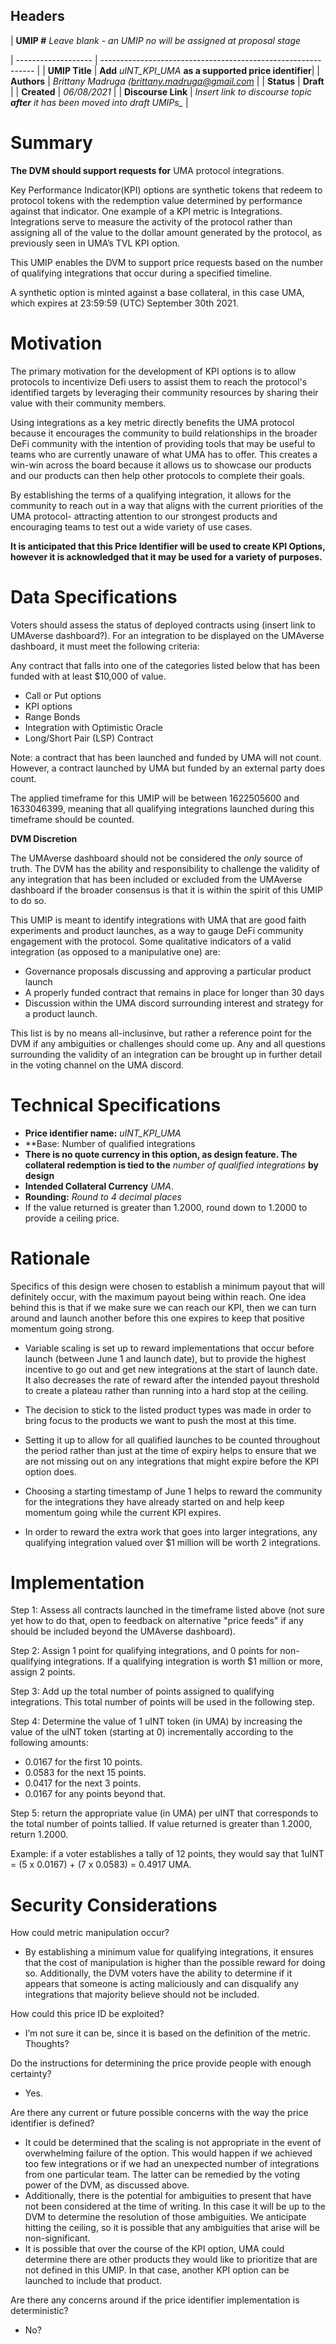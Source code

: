 ## Headers

| **UMIP #** *Leave blank - an UMIP no will be assigned at proposal stage*
              
| ------------------- | ------------------------------------------------------------- |
| **UMIP Title**          | **Add** *uINT_KPI_UMA* **as a supported price identifier**|
| **Authors**             | *Brittany Madruga (brittany.madruga@gmail.com*                                                      |
| **Status**              | **Draft**                                                         |
| **Created**             | *06/08/2021*                                             |
| **Discourse Link**      | *Insert link to discourse topic  **after**  it has been moved into draft UMIPs_*            |

# Summary 

**The DVM should support requests for** UMA protocol integrations.

Key Performance Indicator(KPI) options are synthetic tokens that redeem to protocol tokens with the redemption value determined by performance against that indicator. One example of a KPI metric is Integrations. Integrations serve to measure the activity of the protocol rather than assigning all of the value to the dollar amount generated by the protocol, as previously seen in UMA’s TVL KPI option. 

This UMIP enables the DVM to support price requests based on the number of qualifying integrations that occur during a specified timeline.

A synthetic option is minted against a base collateral, in this case UMA, which expires at 23:59:59 (UTC) September 30th 2021. 


# Motivation

The primary motivation for the development of KPI options is to allow protocols to incentivize Defi users to assist them to reach the protocol's identified targets by leveraging their community resources by sharing their value with their community members.

Using integrations as a key metric directly benefits the UMA protocol because it encourages the community to build relationships in the broader DeFi community with the intention of providing tools that may be useful to teams who are currently unaware of what UMA has to offer. This creates a win-win across the board because it allows us to showcase our products and our products can then help other protocols to complete their goals. 

By establishing the terms of a qualifying integration, it allows for the community to reach out in a way that aligns with the current priorities of the UMA protocol- attracting attention to our strongest products and encouraging teams to test out a wide variety of use cases.


**It is anticipated that this Price Identifier will be used to create KPI Options, however it is acknowledged that it may be used for a variety of purposes.**

# Data Specifications

Voters should assess the status of deployed contracts using (insert link to UMAverse dashboard?). For an integration to be displayed on the UMAverse dashboard, it must meet the following criteria:

Any contract that falls into one of the categories listed below that has been funded with at least $10,000 of value. 
* Call or Put options
* KPI options
* Range Bonds
* Integration with Optimistic Oracle
* Long/Short Pair (LSP) Contract

Note: a contract that has been launched and funded by UMA will not count. However, a contract launched by UMA but funded by an external party does count.

The applied timeframe for this UMIP will be between 1622505600 and 1633046399, meaning that all qualifying integrations launched during this timeframe should be counted. 

**DVM Discretion** 

The UMAverse dashboard should not be considered the *only* source of truth. The DVM has the ability and responsibility to challenge the validity of any integration that has been included or excluded from the UMAverse dashboard if the broader consensus is that it is within the spirit of this UMIP to do so. 

This UMIP is meant to identify integrations with UMA that are good faith experiments and product launches, as a way to gauge DeFi community engagement with the protocol. Some qualitative indicators of a valid integration (as opposed to a manipulative one) are:
* Governance proposals discussing and approving a particular product launch
* A properly funded contract that remains in place for longer than 30 days
* Discussion within the UMA discord surrounding interest and strategy for a product launch.

This list is by no means all-inclusinve, but rather a reference point for the DVM if any ambiguities or challenges should come up. Any and all questions surrounding the validity of an integration can be brought up in further detail in the voting channel on the UMA discord. 
# Technical Specifications

- **Price identifier name:**  *uINT_KPI_UMA*
- **Base: Number of qualified integrations
- **There is no quote currency in this option, as design feature. The collateral redemption is tied to the** *number of qualified integrations* **by design**
 - **Intended Collateral Currency** *UMA*.
- **Rounding:** *Round to 4 decimal places* 
 - If the value returned is greater than 1.2000, round down to 1.2000 to provide a ceiling price.
 

# Rationale

Specifics of this design were chosen to establish a minimum payout that will definitely occur, with the maximum payout being within reach. One idea behind this is that if we make sure we can reach our KPI, then we can turn around and launch another before this one expires to keep that positive momentum going strong. 

* Variable scaling is set up to reward implementations that occur before launch (between June 1 and launch date), but to provide the highest incentive to go out and get new integrations at the start of launch date. It also decreases the rate of reward after the intended payout threshold to create a plateau rather than running into a hard stop at the ceiling. 

* The decision to stick to the listed product types was made in order to bring focus to the products we want to push the most at this time.
* Setting it up to allow for all qualified launches to be counted throughout the period rather than just at the time of expiry helps to ensure that we are not missing out on any integrations that might expire before the KPI option does. 
* Choosing a starting timestamp of June 1 helps to reward the community for the integrations they have already started on and help keep momentum going while the current KPI expires. 
* In order to reward the extra work that goes into larger integrations, any qualifying integration valued over $1 million will be worth 2 integrations. 


# Implementation

Step 1: Assess all contracts launched in the timeframe listed above (not sure yet how to do that, open to feedback on alternative "price feeds" if any should be included beyond the UMAverse dashboard).

Step 2: Assign 1 point for qualifying integrations, and 0 points for non-qualifying integrations. If a qualifying integration is worth $1 million or more, assign 2 points. 

Step 3: Add up the total number of points assigned to qualifying integrations. This total number of points will be used in the following step.

Step 4: Determine the value of 1 uINT token (in UMA) by increasing the value of the uINT token (starting at 0) incrementally according to the following amounts:

* 0.0167 for the first 10 points.
* 0.0583 for the next 15 points.
* 0.0417 for the next 3 points.
* 0.0167 for any points beyond that.

Step 5: return the appropriate value (in UMA) per uINT that corresponds to the total number of points tallied. If value returned is greater than 1.2000, return 1.2000.

Example: if a voter establishes a tally of 12 points, they would say that 1uINT = (5 x 0.0167) + (7 x 0.0583) = 0.4917 UMA. 

# Security Considerations

How could metric manipulation occur?

* By establishing a minimum value for qualifying integrations, it ensures that the cost of manipulation is higher than the possible reward for doing so. Additionally, the DVM voters have the ability to determine if it appears that someone is acting maliciously and can disqualify any integrations that majority believe should not be included.

How could this price ID be exploited?

* I’m not sure it can be, since it is based on the definition of the metric. Thoughts?

Do the instructions for determining the price provide people with enough certainty?

* Yes.
	
Are there any current or future possible concerns with the way the price identifier is defined?

* It could be determined that the scaling is not appropriate in the event of overwhelming failure of the option. This would happen if we achieved too few integrations or if we had an unexpected number of integrations from one particular team. The latter can be remedied by the voting power of the DVM, as discussed above. 
* Additionally, there is the potential for ambiguities to present that have not been considered at the time of writing. In this case it will be up to the DVM to determine the resolution of those ambiguities. We anticipate hitting the ceiling, so it is possible that any ambiguities that arise will be non-significant. 
* It is possible that over the course of the KPI option, UMA could determine there are other products they would like to prioritize that are not defined in this UMIP. In that case, another KPI option can be launched to include that product.

Are there any concerns around if the price identifier implementation is deterministic?

* No?
